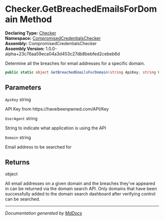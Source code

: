 ﻿<!--  
  <auto-generated>   
    The contents of this file were generated by a tool.  
    Changes to this file may be list if the file is regenerated  
  </auto-generated>   
-->

# Checker.GetBreachedEmailsForDomain Method

**Declaring Type:** [Checker](../index.md)  
**Namespace:** [CompromisedCredentialsChecker](../../index.md)  
**Assembly:** CompromisedCredentialsChecker  
**Assembly Version:** 1.0.0\-alpha+23c76aa59eca04a3d453c27db8bebfed2cebeb6d

Determine all the breaches for email addresses for a specific domain.

```csharp
public static object GetBreachedEmailsForDomain(string ApiKey, string UserAgent, string Domain);
```

## Parameters

`ApiKey`  string

API Key from https:\/\/haveibeenpwned.com\/API\/Key

`UserAgent`  string

String to indicate what application is using the API

`Domain`  string

Email address to be searched for

## Returns

object

All email addresses on a given domain and the breaches they've appeared in can be returned via the domain search API. Only domains that have been successfully added to the domain search dashboard after verifying control can be searched. 

___

*Documentation generated by [MdDocs](https://github.com/ap0llo/mddocs)*
